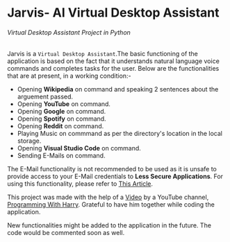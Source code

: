 # Jarvis- AI Virtual Desktop Assistant
 
###### Virtual Desktop Assistant Project in Python
Jarvis is a `Virtual Desktop Assistant`.The basic functioning of the application is based on the fact that it understands natural language voice commands and completes tasks for the user.
Below are the functionalities that are at present, in a working condition:-
- Opening **Wikipedia** on command and speaking 2 sentences about the arguement passed.
- Opening **YouTube** on command.
- Opening **Google** on command.
- Opening **Spotify** on command.
- Opening **Reddit** on command.
- Playing Music on commmand as per the directory's location in the local storage.
- Opening **Visual Studio Code** on command.
- Sending E-Mails on command.

The E-Mail functionality is not recommended to be used as it is unsafe to provide access to your E-Mail credentials to **Less Secure Applications**. For using this functionality, please refer to [This Article](https://support.google.com/accounts/answer/6010255?hl=en).

This project was made with the help of a [Video](https://www.youtube.com/watch?v=4k9CphTdnWE&list=PLK8cqdr55Tss0puRoHDBagvj7Qjin9axl&index=33) by a YouTube channel, [Programming With Harry](https://www.youtube.com/c/ProgrammingWithHarry). Grateful to have him together while coding the application.

New functionalities might be added to the application in the future. The code would be commented soon as well.
